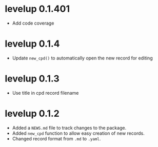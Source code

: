 # levelup 0.1.401
* Add code coverage

# levelup 0.1.4
* Update `new_cpd()` to automatically open the new record for editing

# levelup 0.1.3
* Use title in cpd record filename

# levelup 0.1.2

* Added a `NEWS.md` file to track changes to the package.
* Added `new_cpd` function to allow easy creation of new records.
* Changed record format from `.md` to `.yaml`.
